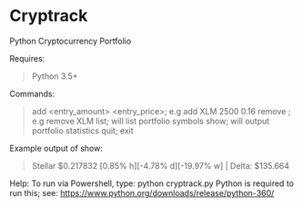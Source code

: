 # Cryptrack
Python Cryptocurrency Portfolio

Requires:
> Python 3.5+

Commands:
> add <symbol> <entry_amount> <entry_price>; e.g add XLM 2500 0.16 
> remove <symbol>; e.g remove XLM 
> list; will list portfolio symbols 
> show; will output portfolio statistics 
> quit; exit

Example output of show:
> Stellar $0.217832 [0.85% h][-4.78% d][-19.97% w] | Delta: $135.664




Help:
To run via Powershell, type: python cryptrack.py 
Python is required to run this; see: https://www.python.org/downloads/release/python-360/

